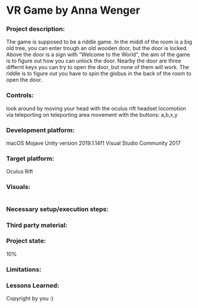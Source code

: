 # VR Game by Anna Wenger

### Project description: 
The game is supposed to be a riddle game.
In the middl of the room is a big old tree, you can enter trough an old wooden door, but the door is locked. Above the door is a sign with "Welcome to the World", the aim of the game is to figure out how you can unlock the door. 
Nearby the door are three differnt keys you can try to open the door, but none of them will work. The riddle is to figure out you have to spin the globus in the back of the room to open the door.

### Controls:
look around by moving your head with the oculus rift headset
locomotion via teleporting on teleporting area
movement with the buttons: a,b,x,y

### Development platform: 
macOS Mojave
Unity version 2019.1.14f1
Visual Studio Community 2017

### Target platform: 
Oculus Rift 

### Visuals: 
<!-- Screenshots (concept and experience), Video-->

<img scr="pics/WhatsApp%20Image%202020-01-08%20at%2014.11.57-2.jpeg" width="500"> 
<img scr="pics/WhatsApp%20Image%202020-01-08%20at%2014.11.57.jpeg" width="500">

### Necessary setup/execution steps: 
<!-- Installation process, e.g. step by step instructions that I can run the project after cloning it-->

### Third party material: 
<!-- (if used Fonts, Sounds, Music, Graphics, Materials, Code etc.)-->

### Project state: 
10%

### Limitations: 

### Lessons Learned: 

Copyright by you :)
